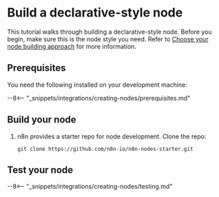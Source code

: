 # Build a declarative-style node

This tutorial walks through building a declarative-style node. Before you begin, make sure this is the node style you need. Refer to [Choose your node building approach](/integrations/creating-nodes/plan/choose-node-method/) for more information.

## Prerequisites

You need the following installed on your development machine:

--8<-- "_snippets/integrations/creating-nodes/prerequisites.md"

## Build your node

1. n8n provides a starter repo for node development. Clone the repo:
    ```
    git clone https://github.com/n8n-io/n8n-nodes-starter.git
    ```


## Test your node

--8<-- "_snippets/integrations/creating-nodes/testing.md"